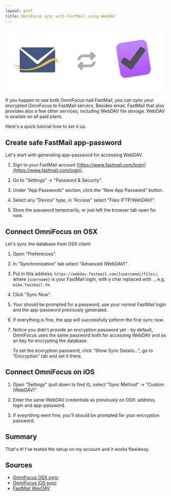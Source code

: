 ```yaml
---
layout: post
title: OmniFocus sync with FastMail using WebDAV
---
```


![FastMail OmniFocus sync](/assets/fastmail_omnifocus/fastmail_omnifocus_sync.png)

If you happen to use both OmniFocus nad FastMail, you can
sync your encrypted OmniFocus to FastMail servers. Besides email,
FastMail that also provides also a few other services, including WebDAV file
storage. WebDAV is availale on all paid plans.

Here's a quick tutorial how to set it up.

## Create safe FastMail app-password

Let's start with generating app-password for accessing WebDAV.

1. Sign to your FastMail account [https://www.fastmail.com/login](https://www.fastmail.com/login).

2. Go to "Settings" -> "Password & Security".

3. Under "App Passwords" section, click the "New App Password" button.

4. Select any "Device" type, in "Access" select "Files (FTP/WebDAV)".

5. Store the password temporarily, or just left the browser tab open for now.

## Connect OmniFocus on OSX

Let's sync the database from OSX client:

1. Open "Preferences".

2. In "Synchronization" tab select "Advanced (WebDAV)".

3. Put in this address: `https://webdav.fastmail.com/{username}/files/`, where `{username}`
   is your FastMail login, with `@` char replaced with `.`, e.g. `mike.fastmail.fm`.

4. Click "Sync Now".

5. Your should be prompted for a password, use your normal FastMail login and
   the app-password previously generated.

6. If everything is fine, the app will successfully peform the first sync now.

7. Notice you didn't provide an encryption password yet - by default,
   OmniFocus uses the same password both for accessing WebDAV and as an
   key for encrypting the database.

   To set the ecnryption password, click "Show Sync Details...",
   go to "Encryption" tab and set it there.

## Connect OmniFocus on iOS

1. Open "Settings" (pull down to find it), select "Sync Method" -> "Custom (WebDAV)".

2. Enter the same WebDAV credentials as previously on OSX: address, login and app-password.

3. If eveyrtihng went fine, you'll should be prompted for your encryption password.

## Summary

That's it! I've tested the setup on my account and it works flawlessy.

## Sources

* [OmniFocus OSX sync](https://support.omnigroup.com/documentation/omnifocus/mac/2.7/en/getting-synced)
* [OmniFocus iOS sync](https://support.omnigroup.com/documentation/omnifocus/ios/2.17/en/getting-synced)
* [FastMail WevDAV](https://www.fastmail.com/help/files/davnftp.html)

